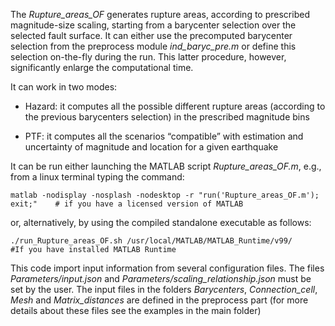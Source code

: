 The *Rupture_areas_OF* generates rupture areas, according to prescribed magnitude-size scaling, starting from a barycenter selection over the selected fault surface.
It can either use the precomputed barycenter selection from the preprocess module *ind_baryc_pre.m* or define this selection on-the-fly during the run. This latter procedure, however, significantly enlarge the computational time.

It can work in two modes:

 - Hazard: it computes all the possible different rupture areas (according to the previous barycenters selection) in the prescribed magnitude bins

 - PTF: it computes all the scenarios “compatible” with estimation and uncertainty of magnitude and location for a given earthquake

It can be run either launching the MATLAB script *Rupture_areas_OF.m*, e.g., from a linux terminal typing the command:

    matlab -nodisplay -nosplash -nodesktop -r "run('Rupture_areas_OF.m'); exit;"    # if you have a licensed version of MATLAB
    
or, alternatively, by using the compiled standalone executable as follows:

    ./run_Rupture_areas_OF.sh /usr/local/MATLAB/MATLAB_Runtime/v99/     #If you have installed MATLAB Runtime
    
This code import input information from several configuration files. The files *Parameters/input.json* and *Parameters/scaling_relationship.json* must be set by the user. The input files in the folders *Barycenters*, *Connection_cell*, *Mesh* and *Matrix_distances* are defined in the preprocess part (for more details about these files see the examples in the main folder)
